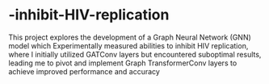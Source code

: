 # -inhibit-HIV-replication
This project explores the development of a Graph Neural Network (GNN) model which Experimentally measured abilities to inhibit HIV replication, where I initially utilized GATConv layers but encountered suboptimal results, leading me to pivot and implement Graph TransformerConv layers to achieve improved performance and accuracy

